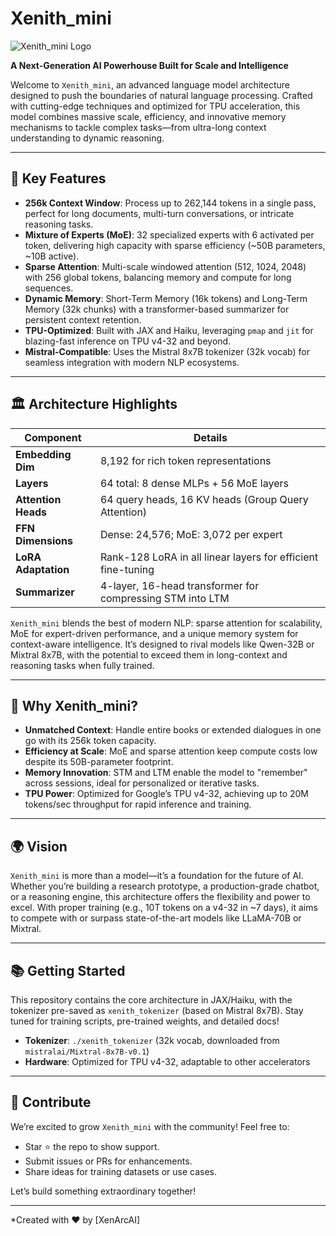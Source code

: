 # Xenith_mini

![Xenith_mini Logo](https://via.placeholder.com/150.png?text=XenArcAI) <!-- Replace with your logo if you have one -->

**A Next-Generation AI Powerhouse Built for Scale and Intelligence**

Welcome to `Xenith_mini`, an advanced language model architecture designed to push the boundaries of natural language processing. Crafted with cutting-edge techniques and optimized for TPU acceleration, this model combines massive scale, efficiency, and innovative memory mechanisms to tackle complex tasks—from ultra-long context understanding to dynamic reasoning.

---

## 🌟 Key Features

- **256k Context Window**: Process up to 262,144 tokens in a single pass, perfect for long documents, multi-turn conversations, or intricate reasoning tasks.
- **Mixture of Experts (MoE)**: 32 specialized experts with 6 activated per token, delivering high capacity with sparse efficiency (~50B parameters, ~10B active).
- **Sparse Attention**: Multi-scale windowed attention (512, 1024, 2048) with 256 global tokens, balancing memory and compute for long sequences.
- **Dynamic Memory**: Short-Term Memory (16k tokens) and Long-Term Memory (32k chunks) with a transformer-based summarizer for persistent context retention.
- **TPU-Optimized**: Built with JAX and Haiku, leveraging `pmap` and `jit` for blazing-fast inference on TPU v4-32 and beyond.
- **Mistral-Compatible**: Uses the Mistral 8x7B tokenizer (32k vocab) for seamless integration with modern NLP ecosystems.

---

## 🏛️ Architecture Highlights

| Component            | Details                                                                 |
|----------------------|-------------------------------------------------------------------------|
| **Embedding Dim**    | 8,192 for rich token representations                                   |
| **Layers**           | 64 total: 8 dense MLPs + 56 MoE layers                                 |
| **Attention Heads**  | 64 query heads, 16 KV heads (Group Query Attention)                    |
| **FFN Dimensions**   | Dense: 24,576; MoE: 3,072 per expert                                   |
| **LoRA Adaptation**  | Rank-128 LoRA in all linear layers for efficient fine-tuning           |
| **Summarizer**       | 4-layer, 16-head transformer for compressing STM into LTM              |

`Xenith_mini` blends the best of modern NLP: sparse attention for scalability, MoE for expert-driven performance, and a unique memory system for context-aware intelligence. It’s designed to rival models like Qwen-32B or Mixtral 8x7B, with the potential to exceed them in long-context and reasoning tasks when fully trained.

---

## 🚀 Why Xenith_mini?

- **Unmatched Context**: Handle entire books or extended dialogues in one go with its 256k token capacity.
- **Efficiency at Scale**: MoE and sparse attention keep compute costs low despite its 50B-parameter footprint.
- **Memory Innovation**: STM and LTM enable the model to "remember" across sessions, ideal for personalized or iterative tasks.
- **TPU Power**: Optimized for Google’s TPU v4-32, achieving up to 20M tokens/sec throughput for rapid inference and training.

---

## 🌍 Vision

`Xenith_mini` is more than a model—it’s a foundation for the future of AI. Whether you’re building a research prototype, a production-grade chatbot, or a reasoning engine, this architecture offers the flexibility and power to excel. With proper training (e.g., 10T tokens on a v4-32 in ~7 days), it aims to compete with or surpass state-of-the-art models like LLaMA-70B or Mixtral.

---

## 📚 Getting Started

This repository contains the core architecture in JAX/Haiku, with the tokenizer pre-saved as `xenith_tokenizer` (based on Mistral 8x7B). Stay tuned for training scripts, pre-trained weights, and detailed docs!

- **Tokenizer**: `./xenith_tokenizer` (32k vocab, downloaded from `mistralai/Mixtral-8x7B-v0.1`)
- **Hardware**: Optimized for TPU v4-32, adaptable to other accelerators

---

## 🤝 Contribute

We’re excited to grow `Xenith_mini` with the community! Feel free to:
- Star ⭐ the repo to show support.
- Submit issues or PRs for enhancements.
- Share ideas for training datasets or use cases.

Let’s build something extraordinary together!

---

*Created with ❤️ by [XenArcAI]
